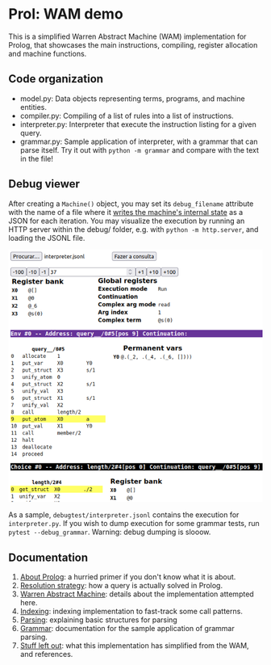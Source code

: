 # Prol: WAM demo

This is a simplified Warren Abstract Machine (WAM) implementation for Prolog, that showcases
the main instructions, compiling, register allocation and machine functions.

## Code organization

- model.py: Data objects representing terms, programs, and machine entities.
- compiler.py: Compiling of a list of rules into a list of instructions.
- interpreter.py: Interpreter that execute the instruction listing for a given query.
- grammar.py: Sample application of interpreter, with a grammar that can parse itself.
  Try it out with `python -m grammar` and compare with the text in the file!

## Debug viewer

After creating a `Machine()` object, you may set its `debug_filename` attribute with the
name of a file where it [writes the machine's internal state](https://twitter.com/thingskatedid/status/1386077306381242371)
as a JSON for each iteration.
You may visualize the execution by running an HTTP server within the debug/ folder, e.g.
with `python -m http.server`, and loading the JSONL file.

![Screenshot of debug view, showcasing instructions, register values and controls](docs/debug-view.png)

As a sample, `debugtest/interpreter.jsonl` contains the execution for `interpreter.py`.
If you wish to dump execution for some grammar tests, run `pytest --debug_grammar`.
Warning: debug dumping is slooow.

## Documentation

1. [About Prolog](docs/about-prolog.md): a hurried primer if you don't know what it is about.
1. [Resolution strategy](docs/resolution.md): how a query is actually solved in Prolog. 
1. [Warren Abstract Machine](docs/wam.md): details about the implementation attempted here.
1. [Indexing](docs/indices.md): indexing implementation to fast-track some call patterns.
1. [Parsing](docs/parsing.md): explaining basic structures for parsing
1. [Grammar](docs/grammar.md): documentation for the sample application of grammar parsing.
1. [Stuff left out](docs/references.md): what this implementation has simplified from the WAM, and references.

